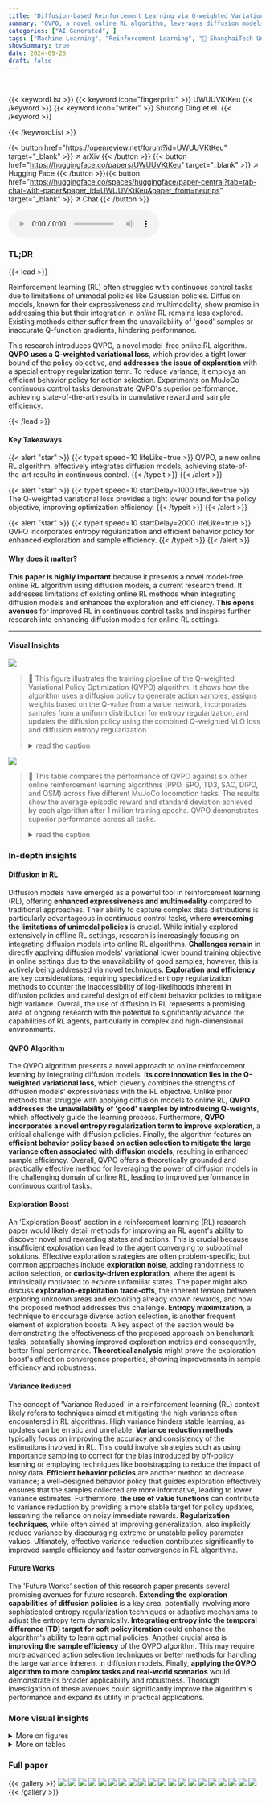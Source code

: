 ```yaml
---
title: "Diffusion-based Reinforcement Learning via Q-weighted Variational Policy Optimization"
summary: "QVPO, a novel online RL algorithm, leverages diffusion models' multimodality to boost performance in continuous control tasks, overcoming limitations of unimodal policies."
categories: ["AI Generated", ]
tags: ["Machine Learning", "Reinforcement Learning", "🏢 ShanghaiTech University",]
showSummary: true
date: 2024-09-26
draft: false
---
```


<br>

{{< keywordList >}}
{{< keyword icon="fingerprint" >}} UWUUVKtKeu {{< /keyword >}}
{{< keyword icon="writer" >}} Shutong Ding et el. {{< /keyword >}}
 
{{< /keywordList >}}

{{< button href="https://openreview.net/forum?id=UWUUVKtKeu" target="_blank" >}}
↗ arXiv
{{< /button >}}
{{< button href="https://huggingface.co/papers/UWUUVKtKeu" target="_blank" >}}
↗ Hugging Face
{{< /button >}}{{< button href="https://huggingface.co/spaces/huggingface/paper-central?tab=tab-chat-with-paper&paper_id=UWUUVKtKeu&paper_from=neurips" target="_blank" >}}
↗ Chat
{{< /button >}}




<audio controls>
    <source src="https://ai-paper-reviewer.com/UWUUVKtKeu/podcast.wav" type="audio/wav">
    Your browser does not support the audio element.
</audio>


### TL;DR


{{< lead >}}

Reinforcement learning (RL) often struggles with continuous control tasks due to limitations of unimodal policies like Gaussian policies. Diffusion models, known for their expressiveness and multimodality, show promise in addressing this but their integration in *online* RL remains less explored. Existing methods either suffer from the unavailability of 'good' samples or inaccurate Q-function gradients, hindering performance. 

This research introduces QVPO, a novel model-free online RL algorithm. **QVPO uses a Q-weighted variational loss**, which provides a tight lower bound of the policy objective, and **addresses the issue of exploration** with a special entropy regularization term.  To reduce variance, it employs an efficient behavior policy for action selection.  Experiments on MuJoCo continuous control tasks demonstrate QVPO's superior performance, achieving state-of-the-art results in cumulative reward and sample efficiency.

{{< /lead >}}


#### Key Takeaways

{{< alert "star" >}}
{{< typeit speed=10 lifeLike=true >}} QVPO, a new online RL algorithm, effectively integrates diffusion models, achieving state-of-the-art results in continuous control. {{< /typeit >}}
{{< /alert >}}

{{< alert "star" >}}
{{< typeit speed=10 startDelay=1000 lifeLike=true >}} The Q-weighted variational loss provides a tight lower bound for the policy objective, improving optimization efficiency. {{< /typeit >}}
{{< /alert >}}

{{< alert "star" >}}
{{< typeit speed=10 startDelay=2000 lifeLike=true >}} QVPO incorporates entropy regularization and efficient behavior policy for enhanced exploration and sample efficiency. {{< /typeit >}}
{{< /alert >}}

#### Why does it matter?
**This paper is highly important** because it presents a novel model-free online RL algorithm using diffusion models, a current research trend.  It addresses limitations of existing online RL methods when integrating diffusion models and enhances the exploration and efficiency.  **This opens avenues** for improved RL in continuous control tasks and inspires further research into enhancing diffusion models for online RL settings.

------
#### Visual Insights



![](https://ai-paper-reviewer.com/UWUUVKtKeu/figures_4_1.jpg)

> 🔼 This figure illustrates the training pipeline of the Q-weighted Variational Policy Optimization (QVPO) algorithm.  It shows how the algorithm uses a diffusion policy to generate action samples, assigns weights based on the Q-value from a value network, incorporates samples from a uniform distribution for entropy regularization, and updates the diffusion policy using the combined Q-weighted VLO loss and diffusion entropy regularization.
> <details>
> <summary>read the caption</summary>
> Figure 1: The training pipeline of QVPO. In each training epoch, QVPO first utilizes the diffusion policy to generate multiple action samples for every state. Then, these action samples will be selected and endowed with different weights according to the Q value given by the value network. Besides, action samples from uniform distribution are also created for the diffusion entropy regularization term. With these action samples and weights, we can finally optimize the diffusion policy via the combined objective of Q-weighted VLO loss and diffusion entropy regularization term.
> </details>





![](https://ai-paper-reviewer.com/UWUUVKtKeu/tables_7_1.jpg)

> 🔼 This table compares the performance of QVPO against six other online reinforcement learning algorithms (PPO, SPO, TD3, SAC, DIPO, and QSM) across five different MuJoCo locomotion tasks.  The results show the average episodic reward and standard deviation achieved by each algorithm after 1 million training epochs.  QVPO demonstrates superior performance across all tasks.
> <details>
> <summary>read the caption</summary>
> Table 1: Comparison of QVPO and 6 other online RL algorithms in evaluation results. (N/A indicates the algorithm does not work)
> </details>





### In-depth insights


#### Diffusion in RL
Diffusion models have emerged as a powerful tool in reinforcement learning (RL), offering **enhanced expressiveness and multimodality** compared to traditional approaches.  Their ability to capture complex data distributions is particularly advantageous in continuous control tasks, where **overcoming the limitations of unimodal policies** is crucial.  While initially explored extensively in offline RL settings, research is increasingly focusing on integrating diffusion models into online RL algorithms.  **Challenges remain** in directly applying diffusion models' variational lower bound training objective in online settings due to the unavailability of good samples; however, this is actively being addressed via novel techniques.  **Exploration and efficiency** are key considerations, requiring specialized entropy regularization methods to counter the inaccessibility of log-likelihoods inherent in diffusion policies and careful design of efficient behavior policies to mitigate high variance.  Overall, the use of diffusion in RL represents a promising area of ongoing research with the potential to significantly advance the capabilities of RL agents, particularly in complex and high-dimensional environments.

#### QVPO Algorithm
The QVPO algorithm presents a novel approach to online reinforcement learning by integrating diffusion models.  **Its core innovation lies in the Q-weighted variational loss**, which cleverly combines the strengths of diffusion models' expressiveness with the RL objective. Unlike prior methods that struggle with applying diffusion models to online RL, **QVPO addresses the unavailability of 'good' samples by introducing Q-weights**, which effectively guide the learning process.  Furthermore, **QVPO incorporates a novel entropy regularization term to improve exploration**, a critical challenge with diffusion policies. Finally, the algorithm features an **efficient behavior policy based on action selection to mitigate the large variance often associated with diffusion models**, resulting in enhanced sample efficiency.  Overall, QVPO offers a theoretically grounded and practically effective method for leveraging the power of diffusion models in the challenging domain of online RL, leading to improved performance in continuous control tasks.

#### Exploration Boost
An 'Exploration Boost' section in a reinforcement learning (RL) research paper would likely detail methods for improving an RL agent's ability to discover novel and rewarding states and actions.  This is crucial because insufficient exploration can lead to the agent converging to suboptimal solutions.  Effective exploration strategies are often problem-specific, but common approaches include **exploration noise**, adding randomness to action selection, or **curiosity-driven exploration**, where the agent is intrinsically motivated to explore unfamiliar states.  The paper might also discuss **exploration-exploitation trade-offs**, the inherent tension between exploring unknown areas and exploiting already known rewards, and how the proposed method addresses this challenge.  **Entropy maximization**, a technique to encourage diverse action selection, is another frequent element of exploration boosts.  A key aspect of the section would be demonstrating the effectiveness of the proposed approach on benchmark tasks, potentially showing improved exploration metrics and consequently, better final performance. **Theoretical analysis** might prove the exploration boost's effect on convergence properties, showing improvements in sample efficiency and robustness.

#### Variance Reduced
The concept of 'Variance Reduced' in a reinforcement learning (RL) context likely refers to techniques aimed at mitigating the high variance often encountered in RL algorithms.  High variance hinders stable learning, as updates can be erratic and unreliable.  **Variance reduction methods** typically focus on improving the accuracy and consistency of the estimations involved in RL. This could involve strategies such as using importance sampling to correct for the bias introduced by off-policy learning or employing techniques like bootstrapping to reduce the impact of noisy data.  **Efficient behavior policies** are another method to decrease variance; a well-designed behavior policy that guides exploration effectively ensures that the samples collected are more informative, leading to lower variance estimates.  Furthermore,  **the use of value functions** can contribute to variance reduction by providing a more stable target for policy updates, lessening the reliance on noisy immediate rewards.  **Regularization techniques**, while often aimed at improving generalization, also implicitly reduce variance by discouraging extreme or unstable policy parameter values.  Ultimately, effective variance reduction contributes significantly to improved sample efficiency and faster convergence in RL algorithms.

#### Future Works
The 'Future Works' section of this research paper presents several promising avenues for future research.  **Extending the exploration capabilities of diffusion policies** is a key area, potentially involving more sophisticated entropy regularization techniques or adaptive mechanisms to adjust the entropy term dynamically.  **Integrating entropy into the temporal difference (TD) target for soft policy iteration** could enhance the algorithm's ability to learn optimal policies.  Another crucial area is **improving the sample efficiency** of the QVPO algorithm.  This may require more advanced action selection techniques or better methods for handling the large variance inherent in diffusion models.  Finally, **applying the QVPO algorithm to more complex tasks and real-world scenarios** would demonstrate its broader applicability and robustness.  Thorough investigation of these avenues could significantly improve the algorithm's performance and expand its utility in practical applications.


### More visual insights

<details>
<summary>More on figures
</summary>


![](https://ai-paper-reviewer.com/UWUUVKtKeu/figures_6_1.jpg)

> 🔼 This figure shows a comparison of the explorable area of a diffusion policy with and without the entropy regularization term. The top row illustrates the diffusion policy without the entropy term, and the bottom row illustrates the diffusion policy with the entropy term. The contour lines show an arbitrarily selected reward function with three peaks. The red dots represent the action samples obtained during training, which demonstrate that the entropy term effectively expands the policy's exploration range and helps it to discover areas with higher rewards.
> <details>
> <summary>read the caption</summary>
> Figure 2: A toy example on continuous bandit to show the effect of diffusion entropy regularization term via the changes of the explorable area for diffusion policy with the training procedure. The contour lines indicate the reward function of continuous bandit, which is an arbitrarily selected function with 3 peaks.
> </details>



![](https://ai-paper-reviewer.com/UWUUVKtKeu/figures_8_1.jpg)

> 🔼 This figure shows the learning curves of different reinforcement learning algorithms on five MuJoCo locomotion tasks.  Each algorithm was run five times, and the average episodic reward is plotted against the number of training epochs.  The shaded areas represent the standard deviation across the five runs. The figure clearly demonstrates that QVPO converges faster and achieves higher rewards than other algorithms.
> <details>
> <summary>read the caption</summary>
> Figure 3: Learning Curves of different algorithms on 5 Mujoco locomotion benchmarks across 5 runs. The x-axis is the number of training epochs. The y-axis is the episodic reward. the plots smoothed with a window of 5000.
> </details>



![](https://ai-paper-reviewer.com/UWUUVKtKeu/figures_8_2.jpg)

> 🔼 The figure shows the learning curves of QVPO on the Ant-v3 environment with different settings: 20 diffusion steps with and without entropy regularization, and 100 diffusion steps with and without entropy regularization.  It demonstrates the impact of entropy regularization on the model's performance, especially when the number of diffusion steps is limited (20).  With entropy regularization, the performance with 20 steps comes close to that achieved with 100 steps without it, highlighting the effectiveness of entropy regularization in improving exploration and mitigating the performance loss due to fewer diffusion steps.
> <details>
> <summary>read the caption</summary>
> Figure 4: Comparison between QVPO with and without the diffusion entropy regularization.
> </details>



![](https://ai-paper-reviewer.com/UWUUVKtKeu/figures_8_3.jpg)

> 🔼 This figure shows the results of an ablation study on the effect of different action selection numbers (K<sub>b</sub> for behavior policy and K<sub>t</sub> for target policy) in the QVPO algorithm.  It compares the episodic reward achieved by QVPO using different combinations of K<sub>b</sub> and K<sub>t</sub> values (K<sub>b</sub>=1 & K<sub>t</sub>=1, K<sub>b</sub>=4 & K<sub>t</sub>=1, K<sub>b</sub>=4 & K<sub>t</sub>=4, K<sub>b</sub>=4 & K<sub>t</sub>=2, K<sub>b</sub>=20 & K<sub>t</sub>=2). The results demonstrate the impact of action selection on the algorithm's performance and sample efficiency. Different combinations lead to different levels of exploration and exploitation, influencing the final episodic reward.
> <details>
> <summary>read the caption</summary>
> Figure 5: Comparison of QVPO with different action selection numbers for behavior policy K♭ and for target policy Kt.
> </details>



</details>




<details>
<summary>More on tables
</summary>


![](https://ai-paper-reviewer.com/UWUUVKtKeu/tables_16_1.jpg)
> 🔼 This table presents a comparison of the performance of QVPO against six other online reinforcement learning algorithms across five different MuJoCo locomotion tasks.  The results show the mean episodic reward achieved by each algorithm, along with the standard deviation in parentheses. The algorithms compared are Proximal Policy Optimization (PPO), Twin Delayed Deep Deterministic Policy Gradients (TD3), Soft Actor-Critic (SAC), Simple Policy Optimization (SPO), Diffusion Policy Optimization (DIPO), and Q-Score Matching (QSM).  The table highlights QVPO's superior performance compared to the other methods.
> <details>
> <summary>read the caption</summary>
> Table 1: Comparison of QVPO and 6 other online RL algorithms in evaluation results. (N/A indicates the algorithm does not work)
> </details>

![](https://ai-paper-reviewer.com/UWUUVKtKeu/tables_16_2.jpg)
> 🔼 This table lists the hyperparameters used in the QVPO algorithm for each of the five MuJoCo locomotion tasks.  It shows the number of samples drawn from the diffusion policy and a uniform distribution, the number of actions selected for behavior and target policies, the entropy weight, and the Q-weight transformation function used.
> <details>
> <summary>read the caption</summary>
> Table 3: Hyper-parameters used in QVPO.
> </details>

![](https://ai-paper-reviewer.com/UWUUVKtKeu/tables_16_3.jpg)
> 🔼 This table compares the performance of QVPO against six other online reinforcement learning algorithms across five MuJoCo locomotion tasks.  The results show the mean episodic reward achieved by each algorithm, with standard deviations in parentheses.  'N/A' indicates that an algorithm did not successfully complete the task.
> <details>
> <summary>read the caption</summary>
> Table 1: Comparison of QVPO and 6 other online RL algorithms in evaluation results. (N/A indicates the algorithm does not work)
> </details>

</details>




### Full paper

{{< gallery >}}
<img src="https://ai-paper-reviewer.com/UWUUVKtKeu/1.png" class="grid-w50 md:grid-w33 xl:grid-w25" />
<img src="https://ai-paper-reviewer.com/UWUUVKtKeu/2.png" class="grid-w50 md:grid-w33 xl:grid-w25" />
<img src="https://ai-paper-reviewer.com/UWUUVKtKeu/3.png" class="grid-w50 md:grid-w33 xl:grid-w25" />
<img src="https://ai-paper-reviewer.com/UWUUVKtKeu/4.png" class="grid-w50 md:grid-w33 xl:grid-w25" />
<img src="https://ai-paper-reviewer.com/UWUUVKtKeu/5.png" class="grid-w50 md:grid-w33 xl:grid-w25" />
<img src="https://ai-paper-reviewer.com/UWUUVKtKeu/6.png" class="grid-w50 md:grid-w33 xl:grid-w25" />
<img src="https://ai-paper-reviewer.com/UWUUVKtKeu/7.png" class="grid-w50 md:grid-w33 xl:grid-w25" />
<img src="https://ai-paper-reviewer.com/UWUUVKtKeu/8.png" class="grid-w50 md:grid-w33 xl:grid-w25" />
<img src="https://ai-paper-reviewer.com/UWUUVKtKeu/9.png" class="grid-w50 md:grid-w33 xl:grid-w25" />
<img src="https://ai-paper-reviewer.com/UWUUVKtKeu/10.png" class="grid-w50 md:grid-w33 xl:grid-w25" />
<img src="https://ai-paper-reviewer.com/UWUUVKtKeu/11.png" class="grid-w50 md:grid-w33 xl:grid-w25" />
<img src="https://ai-paper-reviewer.com/UWUUVKtKeu/12.png" class="grid-w50 md:grid-w33 xl:grid-w25" />
<img src="https://ai-paper-reviewer.com/UWUUVKtKeu/13.png" class="grid-w50 md:grid-w33 xl:grid-w25" />
<img src="https://ai-paper-reviewer.com/UWUUVKtKeu/14.png" class="grid-w50 md:grid-w33 xl:grid-w25" />
<img src="https://ai-paper-reviewer.com/UWUUVKtKeu/15.png" class="grid-w50 md:grid-w33 xl:grid-w25" />
<img src="https://ai-paper-reviewer.com/UWUUVKtKeu/16.png" class="grid-w50 md:grid-w33 xl:grid-w25" />
<img src="https://ai-paper-reviewer.com/UWUUVKtKeu/17.png" class="grid-w50 md:grid-w33 xl:grid-w25" />
<img src="https://ai-paper-reviewer.com/UWUUVKtKeu/18.png" class="grid-w50 md:grid-w33 xl:grid-w25" />
<img src="https://ai-paper-reviewer.com/UWUUVKtKeu/19.png" class="grid-w50 md:grid-w33 xl:grid-w25" />
<img src="https://ai-paper-reviewer.com/UWUUVKtKeu/20.png" class="grid-w50 md:grid-w33 xl:grid-w25" />
{{< /gallery >}}